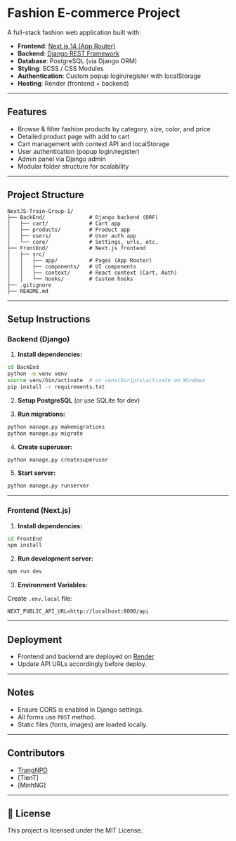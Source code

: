 # Fashion E-commerce Project

A full-stack fashion web application built with:

* **Frontend**: [Next.js 14 (App Router)](https://nextjs.org)
* **Backend**: [Django REST Framework](https://www.django-rest-framework.org)
* **Database**: PostgreSQL (via Django ORM)
* **Styling**: SCSS / CSS Modules
* **Authentication**: Custom popup login/register with localStorage
* **Hosting**: Render (frontend + backend)

---

## Features

* Browse & filter fashion products by category, size, color, and price
* Detailed product page with add to cart
* Cart management with context API and localStorage
* User authentication (popup login/register)
* Admin panel via Django admin
* Modular folder structure for scalability

---

## Project Structure

```
NextJS-Train-Group-1/
├── BackEnd/              # Django backend (DRF)
│   ├── cart/             # Cart app
│   ├── products/         # Product app
│   ├── users/            # User auth app
│   └── core/             # Settings, urls, etc.
├── FrontEnd/             # Next.js frontend
│   ├── src/
│   │   ├── app/          # Pages (App Router)
│   │   ├── components/   # UI components
│   │   ├── context/      # React context (Cart, Auth)
│   │   └── hooks/        # Custom hooks
├── .gitignore
├── README.md
```

---

## Setup Instructions

### Backend (Django)

1. **Install dependencies:**

```bash
cd BackEnd
python -m venv venv
source venv/bin/activate  # or venv\Scripts\activate on Windows
pip install -r requirements.txt
```

2. **Setup PostgreSQL** (or use SQLite for dev)

3. **Run migrations:**

```bash
python manage.py makemigrations
python manage.py migrate
```

4. **Create superuser:**

```bash
python manage.py createsuperuser
```

5. **Start server:**

```bash
python manage.py runserver
```

---

### Frontend (Next.js)

1. **Install dependencies:**

```bash
cd FrontEnd
npm install
```

2. **Run development server:**

```bash
npm run dev
```

3. **Environment Variables:**

Create `.env.local` file:

```env
NEXT_PUBLIC_API_URL=http://localhost:8000/api
```

---

## Deployment

* Frontend and backend are deployed on [Render](https://render.com)
* Update API URLs accordingly before deploy.

---

## Notes

* Ensure CORS is enabled in Django settings.
* All forms use `POST` method.
* Static files (fonts, images) are loaded locally.

---

## Contributors

* [TrangNPD](https://github.com/Light1015/NextJS-Train-Group-1.git)
* \[TienT]
* \[MinhNG]

---

## 📄 License

This project is licensed under the MIT License.
